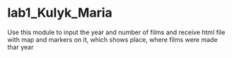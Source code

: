 # lab1_Kulyk_Maria
Use this module to input the year and number of films and receive html file with map and markers on it, which shows place,
where films were made thar year  

